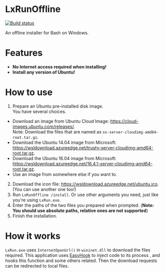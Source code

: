 ﻿# LxRunOffline

[![Build status](https://ci.appveyor.com/api/projects/status/wnqrsjk1rdc1cmpn?svg=true)](https://ci.appveyor.com/project/ddosolitary/lxrunoffline)

An offline installer for Bash on Windows.

# Features
- **No Internet access required when installing!**
- **Install any version of Ubuntu!**

# How to use
1. Prepare an Ubuntu pre-installed disk image.  
  You have several choices.
  - Download an image from Ubuntu Cloud Image: https://cloud-images.ubuntu.com/releases/.  
    Note: Download the files that are named as `xx-server-cloudimg-amd64-root.tar.gz`.
  - Download the Ubuntu 14.04 image from Microsoft: https://wsldownload.azureedge.net/trusty-server-cloudimg-amd64-root.tar.gz.
  - Download the Ubuntu 16.04 image from Microsoft: https://wsldownload.azureedge.net/16.4.1-server-cloudimg-amd64-root.tar.gz.
  - Use an image from somewhere else if you want to.
2. Download the icon file: https://wsldownload.azureedge.net/ubuntu.ico. (You can use another one too!)
3. Run `LxRunOffline /install`. Or use other arguments you need, just like you're using `LxRun.exe`.
4. Enter the paths of the two files you prepared when prompted. (**Note: You should use absolute paths, relative ones are not supported**)
5. Finish the installation.

# How it works
`LxRun.exe` uses `InternetOpenUrl()` in `wininet.dll` to download the files required. This application uses [EasyHook](https://easyhook.github.io) to inject code to its process , and hooks this function and some others related. Then the download requests can be redirected to local files.
